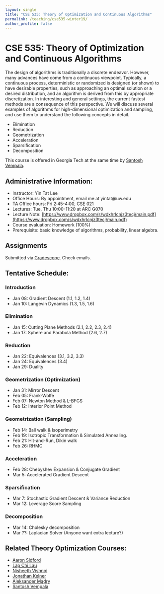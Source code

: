 ```yaml
---
layout: single
title: "CSE 535: Theory of Optimization and Continuous Algorithms"
permalink: /teaching/cse535-winter19/
author_profile: false
---
```


# CSE 535: Theory of Optimization and Continuous Algorithms

The design of algorithms is traditionally a discrete endeavor. However, many advances have come from a continuous viewpoint. Typically, a continuous process, deterministic or randomized is designed (or shown) to have desirable properties, such as approaching an optimal solution or a desired distribution, and an algorithm is derived from this by appropriate discretization. In interesting and general settings, the current fastest methods are a consequence of this perspective. We will discuss several examples of algorithms for high-dimensional optimization and sampling, and use them to understand the following concepts in detail.
+ Elimination
+ Reduction
+ Geometrization
+ Acceleration
+ Sparsification
+ Decomposition

This course is offered in Georgia Tech at the same time by [Santosh Vempala](https://santoshv.github.io/contalgos.html).


## Administrative Information:
+ Instructor: Yin Tat Lee
+ Office Hours: By appointment, email me at yintat@<span style="display: none;">ignoreme-</span>uw.edu
+ TA Office hours: Fri 2:45-4:00, CSE 021
+ Lectures: Tue, Thu 10:00-11:20 at ARC G070
+ Lecture Note: [https://www.dropbox.com/s/wdxhrlcnjz3tecj/main.pdf](https://www.dropbox.com/s/wdxhrlcnjz3tecj/main.pdf)
+ Course evaluation: Homework (100%)
+ Prerequisite: basic knowledge of algorithms, probability, linear algebra.

## Assignments

Submitted via [Gradescope](https://www.gradescope.com/courses/35189). Check emails.

## Tentative Schedule:

### Introduction
+ Jan 08: Gradient Descent (1.1, 1.2, 1.4)
+ Jan 10: Langevin Dynamics (1.3, 1.5, 1.6)

### Elimination
+ Jan 15: Cutting Plane Methods (2.1, 2.2, 2.3, 2.4)
+ Jan 17: Sphere and Parabola Method (2.6, 2.7)

### Reduction
+ Jan 22: Equivalences (3.1, 3.2, 3.3)
+ Jan 24: Equivalences (3.4)
+ Jan 29: Duality

### Geometrization (Optimization)
+ Jan 31: Mirror Descent
+ Feb 05: Frank-Wolfe
+ Feb 07: Newton Method & L-BFGS
+ Feb 12: Interior Point Method

### Geometrization (Sampling)
+ Feb 14: Ball walk & Isoperimetry
+ Feb 19: Isotropic Transformation & Simulated Annealing.
+ Feb 21: Hit-and-Run, Dikin walk
+ Feb 26: RHMC

### Acceleration
+ Feb 28: Chebyshev Expansion & Conjugate Gradient 
+ Mar 5: Accelerated Gradient Descent

### Sparsification
+ Mar 7: Stochastic Gradient Descent & Variance Reduction
+ Mar 12: Leverage Score Sampling

### Decomposition
+ Mar 14: Cholesky decomposition
+ Mar ??: Laplacian Solver (Anyone want extra lecture?)

## Related Theory Optimization Courses:
+ [Aaron Sidford](http://www.aaronsidford.com/sp17_opt_theory.html)
+ [Lap Chi Lau](https://cs.uwaterloo.ca/~lapchi/cs798/index.html)
+ [Nisheeth Vishnoi](https://nisheethvishnoi.wordpress.com/convex-optimization/)
+ [Jonathan Kelner](http://stellar.mit.edu/S/course/18/sp14/18.409/index.html)
+ [Aleksander Mądry](http://courses.csail.mit.edu/6.S978/)
+ [Santosh Vempala](https://algorithms2017.wordpress.com/lectures/)
